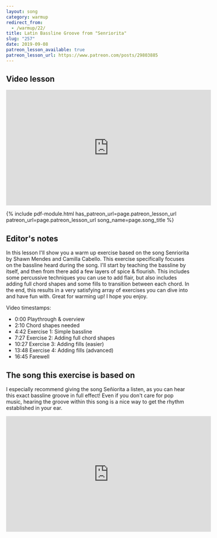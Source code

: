 ```yaml
---
layout: song
category: warmup
redirect_from:
  - /warmup/22/
title: Latin Bassline Groove from "Senriorita"
slug: "257"
date: 2019-09-08
patreon_lesson_available: true
patreon_lesson_url: https://www.patreon.com/posts/29803885
---
```




## Video lesson

<iframe width="560" height="315" src="https://www.youtube.com/embed/A8m3e3Vj7v4?showinfo=0" frameborder="0" allowfullscreen></iframe>

<!-- Coming soon... -->

<!-- PDF coming soon... check back within the hour! -->

{% include pdf-module.html has_patreon_url=page.patreon_lesson_url patreon_url=page.patreon_lesson_url song_name=page.song_title %}

## Editor's notes

In this lesson I'll show you a warm up exercise based on the song Senriorita by Shawn Mendes and Camilla Cabello. This exercise specifically focuses on the bassline heard during the song. I'll start by teaching the bassline by itself, and then from there add a few layers of spice & flourish. This includes some percussive techniques you can use to add flair, but also includes adding full chord shapes and some fills to transition between each chord. In the end, this results in a very satisfying array of exercises you can dive into and have fun with. Great for warming up! I hope you enjoy.

Video timestamps:

- 0:00 Playthrough & overview
- 2:10 Chord shapes needed
- 4:42 Exercise 1: Simple bassline
- 7:27 Exercise 2: Adding full chord shapes
- 10:27 Exercise 3: Adding fills (easier)
- 13:48 Exercise 4: Adding fills (advanced)
- 16:45 Farewell

## The song this exercise is based on

I especially recommend giving the song Señiorita a listen, as you can hear this exact bassline groove in full effect! Even if you don't care for pop music, hearing the groove within this song is a nice way to get the rhythm established in your ear.

<iframe width="560" height="315" src="https://www.youtube.com/embed/3NcL3yUK4S0" frameborder="0" allow="accelerometer; autoplay; encrypted-media; gyroscope; picture-in-picture" allowfullscreen></iframe>
